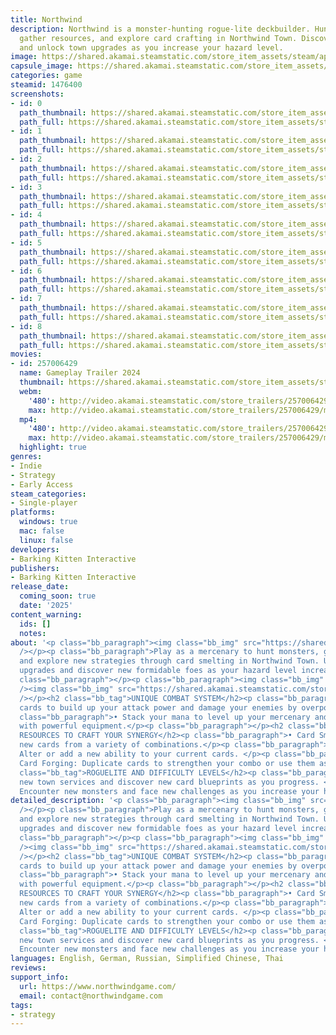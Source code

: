 ```yaml
---
title: Northwind
description: Northwind is a monster-hunting rogue-lite deckbuilder. Hunt monsters,
  gather resources, and explore card crafting in Northwind Town. Discover new monsters
  and unlock town upgrades as you increase your hazard level.
image: https://shared.akamai.steamstatic.com/store_item_assets/steam/apps/1476400/header.jpg?t=1732868094
capsule_image: https://shared.akamai.steamstatic.com/store_item_assets/steam/apps/1476400/16b816fe81e4e0debac31e11d9c1647ed7cda9f1/capsule_231x87.jpg?t=1732868094
categories: game
steamid: 1476400
screenshots:
- id: 0
  path_thumbnail: https://shared.akamai.steamstatic.com/store_item_assets/steam/apps/1476400/ss_7e3133d6fa3c5cb10786f1c94a44c3f3b8bbe3b1.600x338.jpg?t=1732868094
  path_full: https://shared.akamai.steamstatic.com/store_item_assets/steam/apps/1476400/ss_7e3133d6fa3c5cb10786f1c94a44c3f3b8bbe3b1.1920x1080.jpg?t=1732868094
- id: 1
  path_thumbnail: https://shared.akamai.steamstatic.com/store_item_assets/steam/apps/1476400/ss_29ea42165f8118e337147f3f0a5433b76655a9c7.600x338.jpg?t=1732868094
  path_full: https://shared.akamai.steamstatic.com/store_item_assets/steam/apps/1476400/ss_29ea42165f8118e337147f3f0a5433b76655a9c7.1920x1080.jpg?t=1732868094
- id: 2
  path_thumbnail: https://shared.akamai.steamstatic.com/store_item_assets/steam/apps/1476400/ss_982afa36904522ccb89dca2e7170ac0e346fb104.600x338.jpg?t=1732868094
  path_full: https://shared.akamai.steamstatic.com/store_item_assets/steam/apps/1476400/ss_982afa36904522ccb89dca2e7170ac0e346fb104.1920x1080.jpg?t=1732868094
- id: 3
  path_thumbnail: https://shared.akamai.steamstatic.com/store_item_assets/steam/apps/1476400/ss_29d91a8c7899afc0af25661c1a1b23204f7d82ba.600x338.jpg?t=1732868094
  path_full: https://shared.akamai.steamstatic.com/store_item_assets/steam/apps/1476400/ss_29d91a8c7899afc0af25661c1a1b23204f7d82ba.1920x1080.jpg?t=1732868094
- id: 4
  path_thumbnail: https://shared.akamai.steamstatic.com/store_item_assets/steam/apps/1476400/ss_5670d827052c2341d3638f2b37688b6fbff776dc.600x338.jpg?t=1732868094
  path_full: https://shared.akamai.steamstatic.com/store_item_assets/steam/apps/1476400/ss_5670d827052c2341d3638f2b37688b6fbff776dc.1920x1080.jpg?t=1732868094
- id: 5
  path_thumbnail: https://shared.akamai.steamstatic.com/store_item_assets/steam/apps/1476400/ss_5ac01375885f7bd4a63d22878cdd1e12724feb7e.600x338.jpg?t=1732868094
  path_full: https://shared.akamai.steamstatic.com/store_item_assets/steam/apps/1476400/ss_5ac01375885f7bd4a63d22878cdd1e12724feb7e.1920x1080.jpg?t=1732868094
- id: 6
  path_thumbnail: https://shared.akamai.steamstatic.com/store_item_assets/steam/apps/1476400/ss_d752bd3062f3f989b50968a7bd59ee0b93768838.600x338.jpg?t=1732868094
  path_full: https://shared.akamai.steamstatic.com/store_item_assets/steam/apps/1476400/ss_d752bd3062f3f989b50968a7bd59ee0b93768838.1920x1080.jpg?t=1732868094
- id: 7
  path_thumbnail: https://shared.akamai.steamstatic.com/store_item_assets/steam/apps/1476400/ss_7329342f7ec3d2d59513f31752519c8b94b41eaf.600x338.jpg?t=1732868094
  path_full: https://shared.akamai.steamstatic.com/store_item_assets/steam/apps/1476400/ss_7329342f7ec3d2d59513f31752519c8b94b41eaf.1920x1080.jpg?t=1732868094
- id: 8
  path_thumbnail: https://shared.akamai.steamstatic.com/store_item_assets/steam/apps/1476400/ss_7919eeb38c5276b401df50dddd5a1d3bd9afa347.600x338.jpg?t=1732868094
  path_full: https://shared.akamai.steamstatic.com/store_item_assets/steam/apps/1476400/ss_7919eeb38c5276b401df50dddd5a1d3bd9afa347.1920x1080.jpg?t=1732868094
movies:
- id: 257006429
  name: Gameplay Trailer 2024
  thumbnail: https://shared.akamai.steamstatic.com/store_item_assets/steam/apps/257006429/movie.293x165.jpg?t=1710769905
  webm:
    '480': http://video.akamai.steamstatic.com/store_trailers/257006429/movie480_vp9.webm?t=1710769905
    max: http://video.akamai.steamstatic.com/store_trailers/257006429/movie_max_vp9.webm?t=1710769905
  mp4:
    '480': http://video.akamai.steamstatic.com/store_trailers/257006429/movie480.mp4?t=1710769905
    max: http://video.akamai.steamstatic.com/store_trailers/257006429/movie_max.mp4?t=1710769905
  highlight: true
genres:
- Indie
- Strategy
- Early Access
steam_categories:
- Single-player
platforms:
  windows: true
  mac: false
  linux: false
developers:
- Barking Kitten Interactive
publishers:
- Barking Kitten Interactive
release_date:
  coming_soon: true
  date: '2025'
content_warning:
  ids: []
  notes:
about: '<p class="bb_paragraph"><img class="bb_img" src="https://shared.akamai.steamstatic.com/store_item_assets/steam/apps/1476400/extras/Town.gif?t=1732868094"
  /></p><p class="bb_paragraph">Play as a mercenary to hunt monsters, gather resources,
  and explore new strategies through card smelting in Northwind Town. Unlock new town
  upgrades and discover new formidable foes as your hazard level increases.</p><p
  class="bb_paragraph"></p><p class="bb_paragraph"><img class="bb_img" src="https://shared.akamai.steamstatic.com/store_item_assets/steam/apps/1476400/extras/Features_NW.png?t=1732868094"
  /><img class="bb_img" src="https://shared.akamai.steamstatic.com/store_item_assets/steam/apps/1476400/extras/Gameplay.gif?t=1732868094"
  /></p><h2 class="bb_tag">UNIQUE COMBAT SYSTEM</h2><p class="bb_paragraph">• Play
  cards to build up your attack power and damage your enemies by overpowering them.</p><p
  class="bb_paragraph">• Stack your mana to level up your mercenary and equip them
  with powerful equipment.</p><p class="bb_paragraph"></p><h2 class="bb_tag">SPEND
  RESOURCES TO CRAFT YOUR SYNERGY</h2><p class="bb_paragraph">• Card Smelting: Discover
  new cards from a variety of combinations.</p><p class="bb_paragraph">• Card Enhancement:
  Alter or add a new ability to your current cards. </p><p class="bb_paragraph">•
  Card Forging: Duplicate cards to strengthen your combo or use them as smelting materials.</p><h2
  class="bb_tag">ROGUELITE AND DIFFICULTY LEVELS</h2><p class="bb_paragraph">• Unlock
  new town services and discover new card blueprints as you progress. </p><p class="bb_paragraph">•
  Encounter new monsters and face new challenges as you increase your hazard level.</p>'
detailed_description: '<p class="bb_paragraph"><img class="bb_img" src="https://shared.akamai.steamstatic.com/store_item_assets/steam/apps/1476400/extras/Town.gif?t=1732868094"
  /></p><p class="bb_paragraph">Play as a mercenary to hunt monsters, gather resources,
  and explore new strategies through card smelting in Northwind Town. Unlock new town
  upgrades and discover new formidable foes as your hazard level increases.</p><p
  class="bb_paragraph"></p><p class="bb_paragraph"><img class="bb_img" src="https://shared.akamai.steamstatic.com/store_item_assets/steam/apps/1476400/extras/Features_NW.png?t=1732868094"
  /><img class="bb_img" src="https://shared.akamai.steamstatic.com/store_item_assets/steam/apps/1476400/extras/Gameplay.gif?t=1732868094"
  /></p><h2 class="bb_tag">UNIQUE COMBAT SYSTEM</h2><p class="bb_paragraph">• Play
  cards to build up your attack power and damage your enemies by overpowering them.</p><p
  class="bb_paragraph">• Stack your mana to level up your mercenary and equip them
  with powerful equipment.</p><p class="bb_paragraph"></p><h2 class="bb_tag">SPEND
  RESOURCES TO CRAFT YOUR SYNERGY</h2><p class="bb_paragraph">• Card Smelting: Discover
  new cards from a variety of combinations.</p><p class="bb_paragraph">• Card Enhancement:
  Alter or add a new ability to your current cards. </p><p class="bb_paragraph">•
  Card Forging: Duplicate cards to strengthen your combo or use them as smelting materials.</p><h2
  class="bb_tag">ROGUELITE AND DIFFICULTY LEVELS</h2><p class="bb_paragraph">• Unlock
  new town services and discover new card blueprints as you progress. </p><p class="bb_paragraph">•
  Encounter new monsters and face new challenges as you increase your hazard level.</p>'
languages: English, German, Russian, Simplified Chinese, Thai
reviews:
support_info:
  url: https://www.northwindgame.com/
  email: contact@northwindgame.com
tags:
- strategy
---
```


